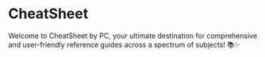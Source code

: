 # CheatSheet
Welcome to CheatSheet by PC, your ultimate destination for comprehensive and user-friendly reference guides across a spectrum of subjects! 📚✨

